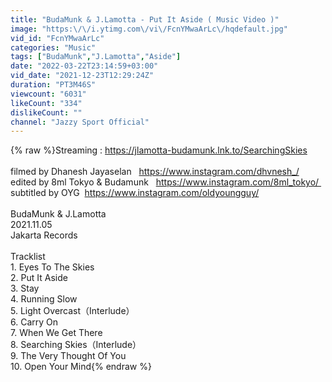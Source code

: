 ```yaml
---
title: "BudaMunk & J.Lamotta - Put It Aside ( Music Video )"
image: "https:\/\/i.ytimg.com\/vi\/FcnYMwaArLc\/hqdefault.jpg"
vid_id: "FcnYMwaArLc"
categories: "Music"
tags: ["BudaMunk","J.Lamotta","Aside"]
date: "2022-03-22T23:14:59+03:00"
vid_date: "2021-12-23T12:29:24Z"
duration: "PT3M46S"
viewcount: "6031"
likeCount: "334"
dislikeCount: ""
channel: "Jazzy Sport Official"
---
```

{% raw %}Streaming : <a rel="nofollow" target="blank" href="https://jlamotta-budamunk.lnk.to/SearchingSkies">https://jlamotta-budamunk.lnk.to/SearchingSkies</a><br /><br />filmed by Dhanesh Jayaselan   <a rel="nofollow" target="blank" href="https://www.instagram.com/dhvnesh_/">https://www.instagram.com/dhvnesh_/</a><br />edited by 8ml Tokyo &amp; Budamunk   <a rel="nofollow" target="blank" href="https://www.instagram.com/8ml_tokyo/ ">https://www.instagram.com/8ml_tokyo/ </a><br />subtitled by OYG  <a rel="nofollow" target="blank" href="https://www.instagram.com/oldyoungguy/">https://www.instagram.com/oldyoungguy/</a><br /><br />BudaMunk &amp; J.Lamotta<br />2021.11.05<br />Jakarta Records<br /><br />Tracklist<br />1. Eyes To The Skies<br />2. Put It Aside<br />3. Stay<br />4. Running Slow<br />5. Light Overcast（Interlude）<br />6. Carry On<br />7. When We Get There<br />8. Searching Skies（Interlude）<br />9. The Very Thought Of You<br />10. Open Your Mind{% endraw %}
